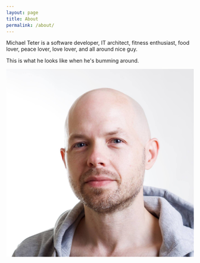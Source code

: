 ```yaml
---
layout: page
title: About
permalink: /about/
---
```


Michael Teter is a software developer, IT architect, fitness enthusiast, food lover, peace lover, love lover, and all around nice guy.

This is what he looks like when he's bumming around.

![Michael Teter casual photo](/assets/me.jpg)
